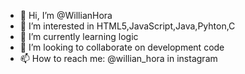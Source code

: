 - 👋 Hi, I’m @WillianHora
- 👀 I’m interested in HTML5,JavaScript,Java,Pyhton,C
- 🌱 I’m currently learning logic
- 💞️ I’m looking to collaborate on development code
- 📫 How to reach me: @willian_hora in instagram

<!---
WillianHora/WillianHora is a ✨ special ✨ repository because its `README.md` (this file) appears on your GitHub profile.
You can click the Preview link to take a look at your changes.
--->
